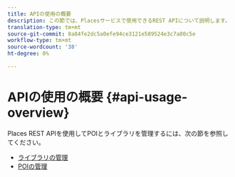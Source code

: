 ```yaml
---
title: APIの使用の概要
description: この節では、Placesサービスで使用できるREST APIについて説明します。
translation-type: tm+mt
source-git-commit: 8a84fe2dc5a0efe94ce3121e589524e3c7a80c5e
workflow-type: tm+mt
source-wordcount: '38'
ht-degree: 0%

---
```



# APIの使用の概要 {#api-usage-overview}

Places REST APIを使用してPOIとライブラリを管理するには、次の節を参照してください。

* [ライブラリの管理](/help/web-service-api/api-usage/manage-libraries/manage-libraries.md)
* [POIの管理](/help/web-service-api/api-usage/manage-pois/manage-pois.md)